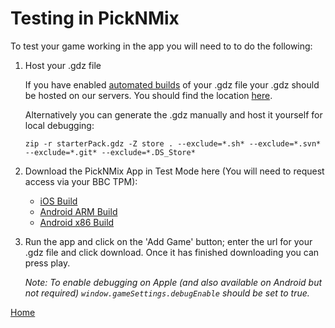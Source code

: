 # Testing in PickNMix

To test your game working in the app you will need to to do the following:

1. Host your .gdz file

   If you have enabled [automated builds](build-pipeline.md#building-for-apps) 
   of your .gdz file your .gdz should be hosted on our servers. You should find 
   the location [here](../README.md#important-links). 

   Alternatively you can generate the .gdz manually and host it yourself for local debugging:
   ````
   zip -r starterPack.gdz -Z store . --exclude=*.sh* --exclude=*.svn* --exclude=*.git* --exclude=*.DS_Store*
   ````
2. Download the PickNMix App in Test Mode here (You will need to request access via your BBC TPM):

   * [iOS Build](https://rink.hockeyapp.net/manage/apps/245563)
   * [Android ARM Build](https://rink.hockeyapp.net/manage/apps/245567)
   * [Android x86 Build](https://rink.hockeyapp.net/manage/apps/245568)

3. Run the app and click on the 'Add Game' button; enter the url for your .gdz file 
and click download. Once it has finished downloading you can press play.

   _Note: To enable debugging on Apple (and also available on Android but not required) `window.gameSettings.debugEnable` should be set to true._

[Home](../README.md)
